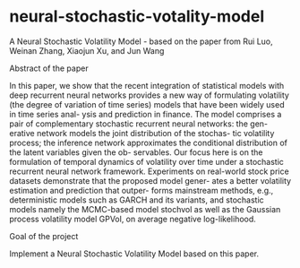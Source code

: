 # neural-stochastic-votality-model

A Neural Stochastic Volatility Model - based on the paper from Rui Luo, Weinan Zhang, Xiaojun Xu, and Jun Wang

Abstract of the paper

In this paper, we show that the recent integration of statistical models with deep recurrent neural networks provides a new way of formulating volatility (the degree of variation of time series) models that have been widely used in time series anal- ysis and prediction in finance. The model comprises a pair of complementary stochastic recurrent neural networks: the gen- erative network models the joint distribution of the stochas- tic volatility process; the inference network approximates the conditional distribution of the latent variables given the ob- servables. Our focus here is on the formulation of temporal dynamics of volatility over time under a stochastic recurrent neural network framework. Experiments on real-world stock price datasets demonstrate that the proposed model gener- ates a better volatility estimation and prediction that outper- forms mainstream methods, e.g., deterministic models such as GARCH and its variants, and stochastic models namely the MCMC-based model stochvol as well as the Gaussian process volatility model GPVol, on average negative log-likelihood.

Goal of the project

Implement a Neural Stochastic Volatility Model based on this paper.
 